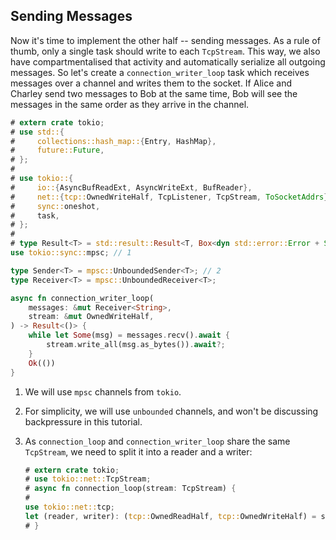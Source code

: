 ## Sending Messages

Now it's time to implement the other half -- sending messages.
As a rule of thumb, only a single task should write to each `TcpStream`.
This way, we also have compartmentalised that activity and automatically serialize all outgoing messages.
So let's create a `connection_writer_loop` task which receives messages over a channel and writes them to the socket.
If Alice and Charley send two messages to Bob at the same time, Bob will see the messages in the same order as they arrive in the channel.

```rust
# extern crate tokio;
# use std::{
#     collections::hash_map::{Entry, HashMap},
#     future::Future,
# };
# 
# use tokio::{
#     io::{AsyncBufReadExt, AsyncWriteExt, BufReader},
#     net::{tcp::OwnedWriteHalf, TcpListener, TcpStream, ToSocketAddrs},
#     sync::oneshot,
#     task,
# };
# 
# type Result<T> = std::result::Result<T, Box<dyn std::error::Error + Send + Sync>>;
use tokio::sync::mpsc; // 1

type Sender<T> = mpsc::UnboundedSender<T>; // 2
type Receiver<T> = mpsc::UnboundedReceiver<T>;

async fn connection_writer_loop(
    messages: &mut Receiver<String>,
    stream: &mut OwnedWriteHalf,
) -> Result<()> {
    while let Some(msg) = messages.recv().await {
        stream.write_all(msg.as_bytes()).await?;
    }
    Ok(())
}
```

1. We will use `mpsc` channels from `tokio`.
2. For simplicity, we will use `unbounded` channels, and won't be discussing backpressure in this tutorial.
3. As `connection_loop` and `connection_writer_loop` share the same `TcpStream`, we need to split it into a reader and a writer:

    ```rust
    # extern crate tokio;
    # use tokio::net::TcpStream;
    # async fn connection_loop(stream: TcpStream) {
    #
    use tokio::net::tcp;
    let (reader, writer): (tcp::OwnedReadHalf, tcp::OwnedWriteHalf) = stream.into_split();
    # }
    ```
